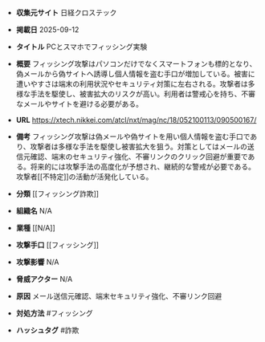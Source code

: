 - **収集元サイト**
日経クロステック

- **掲載日**
2025-09-12

- **タイトル**
PCとスマホでフィッシング実験

- **概要**
フィッシング攻撃はパソコンだけでなくスマートフォンも標的となり、偽メールから偽サイトへ誘導し個人情報を盗む手口が増加している。被害に遭いやすさは端末の利用状況やセキュリティ対策に左右される。攻撃者は多様な手法を駆使し、被害拡大のリスクが高い。利用者は警戒心を持ち、不審なメールやサイトを避ける必要がある。

- **URL**
https://xtech.nikkei.com/atcl/nxt/mag/nc/18/052100113/090500167/

- **備考**
フィッシング攻撃は偽メールや偽サイトを用い個人情報を盗む手口であり、攻撃者は多様な手法を駆使し被害拡大を狙う。対策としてはメールの送信元確認、端末のセキュリティ強化、不審リンクのクリック回避が重要である。将来的には攻撃手法の高度化が予想され、継続的な警戒が必要である。攻撃者[[不特定]]の活動が活発化している。

- **分類**
[[フィッシング詐欺]]

- **組織名**
N/A

- **業種**
[[N/A]]

- **攻撃手口**
[[フィッシング]]

- **攻撃影響**
N/A

- **脅威アクター**
N/A

- **原因**
メール送信元確認、端末セキュリティ強化、不審リンク回避

- **対処方法**
#フィッシング

- **ハッシュタグ**
#詐欺
